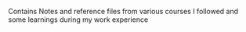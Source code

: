 Contains Notes and reference files from various courses I followed and some learnings during my work experience
